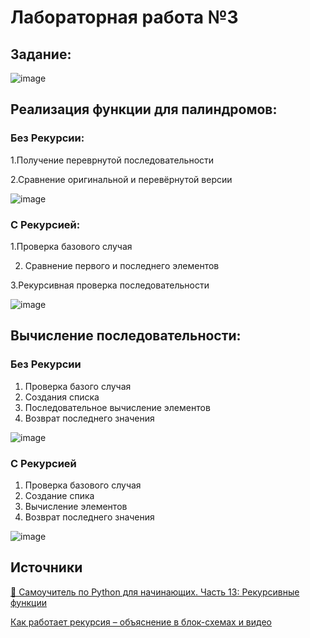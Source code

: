 # Лабораторная работа №3

## Задание:

![image](https://github.com/user-attachments/assets/c9773d78-ced3-48ed-989f-a5f531193bb3)

## Реализация функции для палиндромов:
### Без Рекурсии:
1.Получение переврнутой последовательности

2.Сравнение оригинальной и перевёрнутой версии

![image](https://github.com/user-attachments/assets/e3af2f01-3143-4db7-8511-fc982cbf6590)
### С Рекурсией:
1.Проверка базового случая

2. Сравнение первого и последнего элементов
   
3.Рекурсивная проверка последовательности
   
![image](https://github.com/user-attachments/assets/fc049687-cf96-44c4-bfde-cf7bdc1d1efc)

## Вычисление последовательности:
### Без Рекурсии
1. Проверка базого случая
2. Создания списка
3. Последовательное вычисление элементов
4. Возврат последнего значения
   
![image](https://github.com/user-attachments/assets/63627e7d-2829-4e9a-b63f-43b2e452d2bb)
### С Рекурсией
1. Проверка базового случая
2. Создание спика
3. Вычисление элементов
4. Возврат последнего значения
   
![image](https://github.com/user-attachments/assets/d84a0e4b-edc7-4ede-841a-568af41aec9c)

## Источники
[🐍 Самоучитель по Python для начинающих. Часть 13: Рекурсивные функции](https://proglib.io/p/samouchitel-po-python-dlya-nachinayushchih-chast-13-rekursivnye-funkcii-2023-01-23)

[Как работает рекурсия – объяснение в блок-схемах и видео](https://habr.com/ru/articles/337030/)
